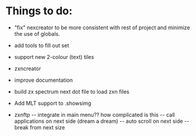 # Things to do:

- "fix" nexcreator to be more consistent with rest of project and minimize the use of globals.
- add tools to fill out set
- support new 2-colour (text) tiles
- zxncreator
- improve documentation
- build zx spectrum next dot file to load zxn files
- Add MLT support to .showsimg

- zxnftp
-- integrate in main menu?? how complicated is this
-- call applications on next side (dream a dream)
-- auto scroll on next side
-- break from next size
